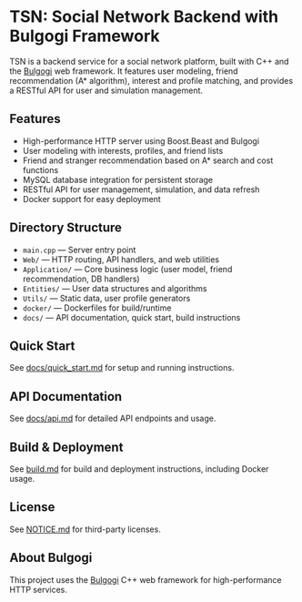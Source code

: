# TSN: Social Network Backend with Bulgogi Framework

TSN is a backend service for a social network platform, built with C++ and the [Bulgogi](https://github.com/boost-experimental/bulgogi) web framework. It features user modeling, friend recommendation (A* algorithm), interest and profile matching, and provides a RESTful API for user and simulation management.

## Features
- High-performance HTTP server using Boost.Beast and Bulgogi
- User modeling with interests, profiles, and friend lists
- Friend and stranger recommendation based on A* search and cost functions
- MySQL database integration for persistent storage
- RESTful API for user management, simulation, and data refresh
- Docker support for easy deployment

## Directory Structure

- `main.cpp` — Server entry point
- `Web/` — HTTP routing, API handlers, and web utilities
- `Application/` — Core business logic (user model, friend recommendation, DB handlers)
- `Entities/` — User data structures and algorithms
- `Utils/` — Static data, user profile generators
- `docker/` — Dockerfiles for build/runtime
- `docs/` — API documentation, quick start, build instructions

## Quick Start
See [docs/quick_start.md](docs/quick_start.md) for setup and running instructions.

## API Documentation
See [docs/api.md](docs/api.md) for detailed API endpoints and usage.

## Build & Deployment
See [build.md](build.md) for build and deployment instructions, including Docker usage.

## License
See [NOTICE.md](NOTICE.md) for third-party licenses.

## About Bulgogi
This project uses the [Bulgogi](https://github.com/boost-experimental/bulgogi) C++ web framework for high-performance HTTP services.
